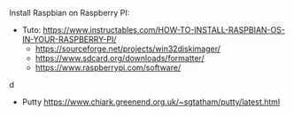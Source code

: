 
Install Raspbian on Raspberry PI:  
- Tuto:  https://www.instructables.com/HOW-TO-INSTALL-RASPBIAN-OS-IN-YOUR-RASPBERRY-PI/  
  - https://sourceforge.net/projects/win32diskimager/  
  - https://www.sdcard.org/downloads/formatter/  
  - https://www.raspberrypi.com/software/  

d
- Putty https://www.chiark.greenend.org.uk/~sgtatham/putty/latest.html
